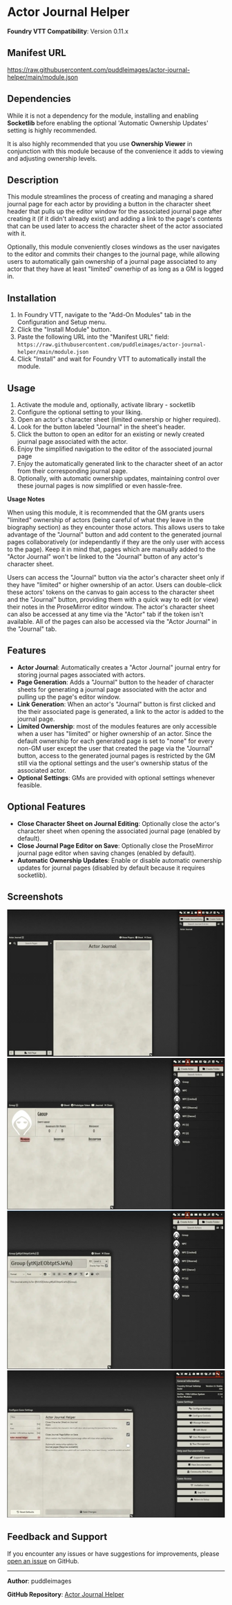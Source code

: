 # Actor Journal Helper

**Foundry VTT Compatibility**: Version 0.11.x

## Manifest URL
https://raw.githubusercontent.com/puddleimages/actor-journal-helper/main/module.json

## Dependencies
While it is not a dependency for the module, installing and enabling **Socketlib** before enabling the optional 'Automatic Ownership Updates' setting is highly recommended.

It is also highly recommended that you use **Ownership Viewer** in conjunction with this module because of the convenience it adds to viewing and adjusting ownership levels.
 
## Description

This module streamlines the process of creating and managing a shared journal page for each actor by providing a button in the character sheet header that pulls up the editor window for the associated journal page after creating it (if it didn't already exist) and adding a link to the page's contents that can be used later to access the character sheet of the actor associated with it.

Optionally, this module conveniently closes windows as the user navigates to the editor and commits their changes to the journal page, while allowing users to automatically gain ownership of a journal page associated to any actor that they have at least "limited" ownerhip of as long as a GM is logged in.

## Installation

1. In Foundry VTT, navigate to the "Add-On Modules" tab in the Configuration and Setup menu.
2. Click the "Install Module" button.
3. Paste the following URL into the "Manifest URL" field: `https://raw.githubusercontent.com/puddleimages/actor-journal-helper/main/module.json`
4. Click "Install" and wait for Foundry VTT to automatically install the module.

## Usage

1. Activate the module and, optionally, activate library - socketlib
2. Configure the optional setting to your liking.
3. Open an actor's character sheet (limited ownership or higher required).
4. Look for the button labeled "Journal" in the sheet's header.
5. Click the button to open an editor for an existing or newly created journal page associated with the actor.
6. Enjoy the simplified navigation to the editor of the associated journal page
7. Enjoy the automatically generated link to the character sheet of an actor from their corresponding journal page.
7. Optionally, with automatic ownership updates, maintaining control over these journal pages is now simplified or even hassle-free.

**Usage Notes**

When using this module, it is recommended that the GM grants users "limited" ownership of actors (being careful of what they leave in the biography section) as they encounter those actors. This allows users to take advantage of the "Journal" button and add content to the generated journal pages collaboratively (or independantly if they are the only user with access to the page). Keep it in mind that, pages which are manually added to the "Actor Journal" won't be linked to the "Journal" button of any actor's character sheet.

Users can access the "Journal" button via the actor's character sheet only if they have "limited" or higher ownership of an actor. Users can double-click these actors' tokens on the canvas to gain access to the character sheet and the "Journal" button, providing them with a quick way to edit (or view) their notes in the ProseMirror editor window. The actor's character sheet can also be accessed at any time via the "Actor" tab if the token isn't available. All of the pages can also be accessed via the "Actor Journal" in the "Journal" tab.

## Features

- **Actor Journal**: Automatically creates a "Actor Journal" journal entry for storing journal pages associated with actors.
- **Page Generation**: Adds a "Journal" button to the header of character sheets for generating a journal page associated with the actor and pulling up the page's editor window.
- **Link Generation**: When an actor's "Journal" button is first clicked and the their associated page is generated, a link to the actor is added to the journal page.
- **Limited Ownership**: most of the modules features are only accessible when a user has "limited" or higher ownership of an actor. Since the default ownership for each generated page is set to "none" for every non-GM user except the user that created the page via the "Journal" button, access to the generated journal pages is restricted by the GM still via the optional settings and the user's ownership status of the associated actor.
- **Optional Settings**: GMs are provided with optional settings whenever feasible.

## Optional Features

- **Close Character Sheet on Journal Editing**: Optionally close the actor's character sheet when opening the associated journal page (enabled by default).
- **Close Journal Page Editor on Save**: Optionally close the ProseMirror journal page editor when saving changes (enabled by default).
- **Automatic Ownership Updates**: Enable or disable automatic ownership updates for journal pages (disabled by default because it requires socketlib).

## Screenshots

![Actor Journal](./images/actor-journal.webp)
![Journal Button](./images/journal-button.webp)
![Journal Page](./images/journal-page.webp)
![Optional Settings](./images/optional-settings.webp)

## Feedback and Support

If you encounter any issues or have suggestions for improvements, please [open an issue](https://github.com/puddleimages/actor-journal-helper/issues) on GitHub.

---

**Author**: puddleimages

**GitHub Repository**: [Actor Journal Helper](https://github.com/puddleimages/actor-journal-helper)
